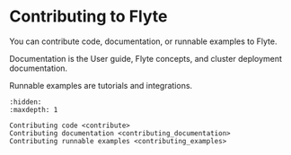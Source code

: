 # Contributing to Flyte

You can contribute code, documentation, or runnable examples to Flyte.

Documentation is the User guide, Flyte concepts, and cluster deployment documentation.

Runnable examples are tutorials and integrations.

```{toctree}
:hidden:
:maxdepth: 1

Contributing code <contribute>
Contributing documentation <contributing_documentation>
Contributing runnable examples <contributing_examples>
```